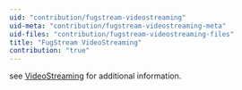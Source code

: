 ```yaml
---
uid: "contribution/fugstream-videostreaming"
uid-meta: "contribution/fugstream-videostreaming-meta"
uid-files: "contribution/fugstream-videostreaming-files"
title: "FugStream VideoStreaming"
contribution: "true"
---
```


see [VideoStreaming](xref:919b55cc-c056-4f8c-bab8-3a3b5782c9fc) for additional information.